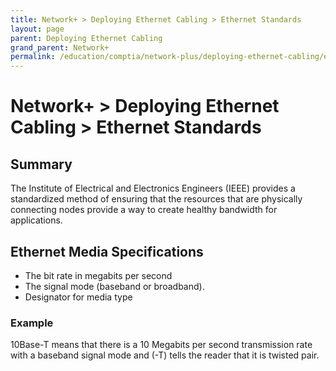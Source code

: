 ```yaml
---
title: Network+ > Deploying Ethernet Cabling > Ethernet Standards
layout: page
parent: Deploying Ethernet Cabling
grand_parent: Network+
permalink: /education/comptia/network-plus/deploying-ethernet-cabling/ethernet-standards/
---
```


# Network+ > Deploying Ethernet Cabling > Ethernet Standards

## Summary

The Institute of Electrical and Electronics Engineers (IEEE) provides a standardized method of ensuring that the resources that are physically connecting nodes provide a way to create healthy bandwidth for applications.

## Ethernet Media Specifications

- The bit rate in megabits per second
- The signal mode (baseband or broadband).
- Designator for media type

### Example

10Base-T means that there is a 10 Megabits per second transmission rate with a baseband signal mode and (-T) tells the reader that it is twisted pair.